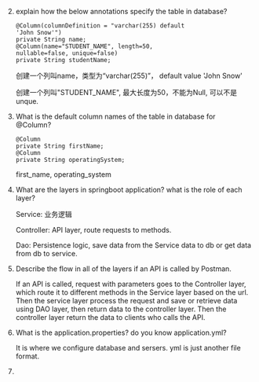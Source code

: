 2. explain how the below annotations specify the table in database?

   ```
   @Column(columnDefinition = "varchar(255) default
   'John Snow'")
   private String name;
   @Column(name="STUDENT_NAME", length=50,
   nullable=false, unique=false)
   private String studentName;
   ```

   创建一个列叫name，类型为“varchar(255)”， default value 'John Snow'

   创建一个列叫"STUDENT_NAME", 最大长度为50，不能为Null, 可以不是unque.

3. What is the default column names of the table in database for @Column?

   ```
   @Column
   private String firstName;
   @Column
   private String operatingSystem;
   ```

   first_name, operating_system

4. What are the layers in springboot application? what is the role of each layer?

   Service: 业务逻辑

   Controller: API layer, route requests to methods.

   Dao: Persistence logic, save data from the Service data to db or get data from db to service.

5. Describe the flow in all of the layers if an API is called by Postman.

   If an API is called, request with parameters goes to the Controller layer, which route it to different methods in the Service layer based on the url. Then the service layer process the request and save or retrieve data using DAO layer, then return data to the controller layer. Then the controller layer return the data to clients who calls the API.

6. What is the application.properties? do you know application.yml?

   It is where we configure database and sersers. yml is just another file format.

7. 